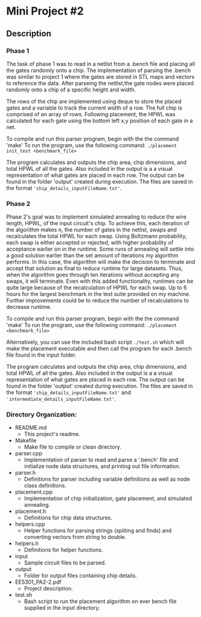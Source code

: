 # Mini Project #2
## Description

### Phase 1
The task of phase 1 was to read in a netlist from a .bench file and placing all the gates randomly onto a chip. The implementation of parsing the .bench was similar to project 1 where the gates are stored in STL maps and vectors to reference the data. After parseing the netlist,the gate nodes were placed randomly onto a chip of a specific height and width. 

The rows of the chip are implemented using deque to store the placed gates and a variable to track the current width of a row. The full chip is comprised of an array of rows. Following placement, the HPWL was calculated for each gate using the bottom left x,y position of each gate in a net. 

To compile and run this parser program, begin with the the command 'make'
To run the program, use the following command:
`./placement init_test <benchmark_file>` 

The program calculates and outputs the chip area, chip dimensions, and total HPWL of all the gates. Also included in the output is a a visual representation of what gates are placed in each row. The output can be found in the folder 'output' created during execution. The files are saved in the format `'chip_details_inputFileName.txt'`.

### Phase 2
Phase 2's goal was to implement simulated annealing to reduce the wire length, HPWL, of the input circuit's chip. To achieve this, each iteration of the algorithm makes n, the number of gates in the netlist, swaps and recalculates the total HPWL for each swap. Using Boltzmann probability, each swap is either accepted or rejected, with higher probability of acceptance earlier on in the runtime. Some runs of annealing will settle into a good solution earlier than the set amount of iterations my algorithm performs. In this case, the algorithm will make the decision to terminate and accept that solution as final to reduce runtime for large datasets. Thus, when the algorithm goes through ten iterations without accepting any swaps, it will terminate. Even with this added functionality, runtimes can be quite large because of the recalculation of HPWL for each swap. Up to 6 hours for the largest benchmark in the test suite provided on my machine. Further improvements could be to reduce the number of recalculations to decrease runtime. 

To compile and run this parser program, begin with the the command 'make'
To run the program, use the following command:
`./placement <benchmark_file>` 

Alternatively, you can use the included bash script `./test.sh` which will make the placement executable and then call the program for each .bench file found in the input folder. 

The program calculates and outputs the chip area, chip dimensions, and total HPWL of all the gates. Also included in the output is a a visual representation of what gates are placed in each row. The output can be found in the folder 'output' created during execution. The files are saved in the format `'chip_details_inputFileName.txt'` and `'intermediate_details_inputFileName.txt'`.



### Directory Organization:

* README.md
	- This project's readme.
* Makefile
	- Make file to compile or clean directory.
* parser.cpp
	- Implementation of parser to read and parse a '.bench' file and initialize node data structures, and printing out file information.
* parser.h
	- Definitions for parser including variable definitions as well as node class definitions.
* placement.cpp
	- Implementation of chip initialization, gate placement, and simulated annealing.
* placement.h
	- Definitions for chip data structures. 
* helpers.cpp
	- Helper functions for parsing strings (spliting and finds) and converting vectors from string to double. 
* helpers.h
	- Definitions for helper functions.
* input
	- Sample circuit files to be parsed.
* output
	- Folder for output files containing chip details.
* EE5301_PA2-2.pdf
	- Project description.
* test.sh
	- Bash script to run the placement algorithm on ever bench file supplied in the input directory.

